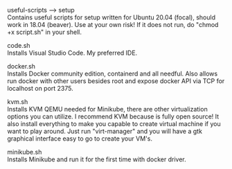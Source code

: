 <bold>useful-scripts --> setup</bold>  
    Contains useful scripts for setup written for Ubuntu 20.04 (focal), should work in 18.04 (beaver). Use at your own risk!
    If it does not run, do "chmod +x script.sh" in your shell.  
  
code.sh  
    Installs Visual Studio Code. My preferred IDE.  
  
docker.sh  
    Installs Docker community edition, containerd and all needful. Also allows run docker with other users besides root and expose docker API via TCP for localhost on port 2375.  
  
kvm.sh  
    Installs KVM QEMU needed for Minikube, there are other virtualization options you can utilize. I recommend KVM because is fully open source! It also install everything to make you capable to create virtual machine if you want to play around. Just run "virt-manager" and you will have a gtk graphical interface easy to go to create your VM's.  
  
minikube.sh  
    Installs Minikube and run it for the first time with docker driver.  
  